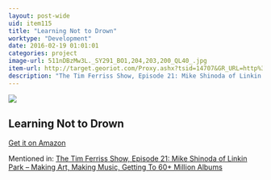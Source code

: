 ```yaml
---
layout: post-wide
uid: item115
title: "Learning Not to Drown"
worktype: "Development"
date: 2016-02-19 01:01:01
categories: project
image-url: 511nDBzMw3L._SY291_BO1,204,203,200_QL40_.jpg
item-url: http://target.georiot.com/Proxy.ashx?tsid=14707&GR_URL=http%3A%2F%2Fwww.amazon.com%2FLearning-Not-Drown-Anna-Shinoda%2Fdp%2F1416993932%2F
description: "The Tim Ferriss Show, Episode 21: Mike Shinoda of Linkin Park – Making Art, Making Music, Getting To 60+ Million Albums"
---
```

<a href="http://target.georiot.com/Proxy.ashx?tsid=14707&GR_URL=http%3A%2F%2Fwww.amazon.com%2FLearning-Not-Drown-Anna-Shinoda%2Fdp%2F1416993932%2F" target="blank"><img src="../../../../img/thumbs/511nDBzMw3L._SY291_BO1,204,203,200_QL40_.jpg" class="prod-img"></a>
<h2>Learning Not to Drown</h2>
<p><a href="http://target.georiot.com/Proxy.ashx?tsid=14707&GR_URL=http%3A%2F%2Fwww.amazon.com%2FLearning-Not-Drown-Anna-Shinoda%2Fdp%2F1416993932%2F" target="blank">Get it on Amazon</a><p>
<p>Mentioned in: <a href="http://fourhourworkweek.com/2014/08/04/mike-shinoda/" target="blank">The Tim Ferriss Show, Episode 21: Mike Shinoda of Linkin Park – Making Art, Making Music, Getting To 60+ Million Albums</a></p>
